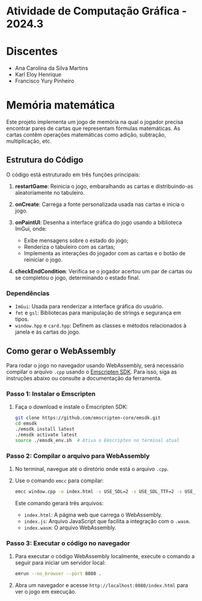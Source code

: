 # Atividade de Computação Gráfica - 2024.3

# Discentes
- Ana Carolina da Silva Martins
- Karl Eloy Henrique
- Francisco Yury Pinheiro

# Memória matemática

Este projeto implementa um jogo de memória na qual o jogador precisa encontrar pares de cartas que representam fórmulas matemáticas. As cartas contêm operações matemáticas como adição, subtração, multiplicação, etc. 

## Estrutura do Código

O código está estruturado em três funções principais:

1. **restartGame**: Reinicia o jogo, embaralhando as cartas e distribuindo-as aleatoriamente no tabuleiro.

2. **onCreate**: Carrega a fonte personalizada usada nas cartas e inicia o jogo.

3. **onPaintUI**: Desenha a interface gráfica do jogo usando a biblioteca ImGui, onde:
   - Exibe mensagens sobre o estado do jogo;
   - Renderiza o tabuleiro com as cartas;
   - Implementa as interações do jogador com as cartas e o botão de reiniciar o jogo.

4. **checkEndCondition**: Verifica se o jogador acertou um par de cartas ou se completou o jogo, determinando o estado final.

### Dependências

- `ImGui`: Usada para renderizar a interface gráfica do usuário.
- `fmt` e `gsl`: Bibliotecas para manipulação de strings e segurança em tipos.
- `window.hpp` e `card.hpp`: Definem as classes e métodos relacionados à janela e às cartas do jogo.

## Como gerar o WebAssembly

Para rodar o jogo no navegador usando WebAssembly, será necessário compilar o arquivo `.cpp` usando o [Emscripten SDK](https://emscripten.org/). Para isso, siga as instruções abaixo ou consulte a documentação da ferramenta.

### Passo 1: Instalar o Emscripten

1. Faça o download e instale o Emscripten SDK:
   ```bash
   git clone https://github.com/emscripten-core/emsdk.git
   cd emsdk
   ./emsdk install latest
   ./emsdk activate latest
   source ./emsdk_env.sh  # Ativa o Emscripten no terminal atual
   ```

### Passo 2: Compilar o arquivo para WebAssembly

1. No terminal, navegue até o diretório onde está o arquivo `.cpp`.
2. Use o comando `emcc` para compilar:

   ```bash
   emcc window.cpp -o index.html -s USE_SDL=2 -s USE_SDL_TTF=2 -s USE_FREETYPE=1
   ```

   Este comando gerará três arquivos:
   - `index.html`: A página web que carrega o WebAssembly.
   - `index.js`: Arquivo JavaScript que facilita a integração com o `.wasm`.
   - `index.wasm`: O arquivo WebAssembly.

### Passo 3: Executar o código no navegador

1. Para executar o código WebAssembly localmente, execute o comando a seguir para iniciar um servidor local:
   ```bash
   emrun --no_browser --port 8080 .
   ```

2. Abra um navegador e acesse `http://localhost:8080/index.html` para ver o jogo em execução.
